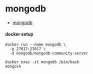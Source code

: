 
# mongodb

- [mongodb](https://www.mongodb.com/)

#### docker setup

```
docker run --name mongodb \
  -p 27017:27017 \
  -d mongodb/mongodb-community-server

docker exec -it mongodb /bin/bash
mongosh
```


